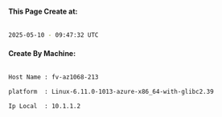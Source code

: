 
   
#### This Page Create at:

```bash

2025-05-10 - 09:47:32 UTC

```

#### Create By Machine:

```bash

Host Name : fv-az1068-213

platform  : Linux-6.11.0-1013-azure-x86_64-with-glibc2.39

Ip Local  : 10.1.1.2

```

